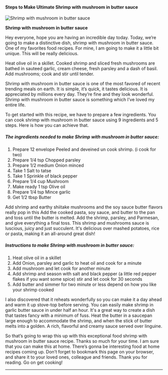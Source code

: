             

#### Steps to Make Ultimate Shrimp with mushroom in butter sauce

![Shrimp with mushroom in butter sauce](https://img-global.cpcdn.com/recipes/5778768935780352/751x532cq70/shrimp-with-mushroom-in-butter-sauce-recipe-main-photo.jpg)

**Shrimp with mushroom in butter sauce**

Hey everyone, hope you are having an incredible day today. Today, we’re going to make a distinctive dish, shrimp with mushroom in butter sauce. One of my favorites food recipes. For mine, I am going to make it a little bit unique. This will be really delicious.

Heat olive oil in a skillet. Cooked shrimp and sliced fresh mushrooms are bathed in sauteed garlic, cream cheese, fresh parsley and a dash of basil. Add mushrooms; cook and stir until tender.

Shrimp with mushroom in butter sauce is one of the most favored of recent trending meals on earth. It is simple, it’s quick, it tastes delicious. It is appreciated by millions every day. They’re fine and they look wonderful. Shrimp with mushroom in butter sauce is something which I’ve loved my entire life.

To get started with this recipe, we have to prepare a few ingredients. You can cook shrimp with mushroom in butter sauce using 9 ingredients and 5 steps. Here is how you can achieve that.

##### The ingredients needed to make Shrimp with mushroom in butter sauce:

1.  Prepare 12 envelope Peeled and deveined un cook shrimp. (i cook for two)
2.  Prepare 1/4 tsp Chopped parsley
3.  Prepare 1/2 medium Onion minced
4.  Take 1 Salt to tatse
5.  Take 1 Sprinkle of black pepper
6.  Prepare 1/4 cup Mushroom
7.  Make ready 1 tsp Olive oil
8.  Prepare 1/4 tsp Mince garlic
9.  Get 1/2 tbsp Butter

Add shrimp and earthy shiitake mushrooms and the soy sauce butter flavors really pop in this Add the cooked pasta, soy sauce, and butter to the pan and toss until the butter is melted. Add the shrimp, parsley, and Parmesan, and give everything a final toss. This shrimp and mushrooms sauce is luscious, juicy and just succulent. It's delicious over mashed potatoes, rice or pasta, making it an all-around great dish!

##### Instructions to make Shrimp with mushroom in butter sauce:

1.  Heat olive oil in a skillet
2.  Add Onion, parsley and garlic to heat oil and cook for a minute
3.  Add mushroom and let cook for another minute
4.  Add shrimp and season with salt and black pepper (a little red pepper flakes if you want some spice) stir and let cook for 30 seconds
5.  Add butter and simmer for two minute or less depend on how you like your shrimp cooked

I also discovered that it reheats wonderfully so you can make it a day ahead and warm it up stove-top before serving. You can easily make shrimp in garlic butter sauce in under half an hour. It's a great way to create a dish that tastes fancy with a minimum of fuss. Heat the butter in a saucepan large enough to accommodate the shrimp, and when the stick of butter melts into a golden. A rich, flavorful and creamy sauce served over linguine.

So that’s going to wrap this up with this exceptional food shrimp with mushroom in butter sauce recipe. Thanks so much for your time. I am sure that you can make this at home. There’s gonna be interesting food at home recipes coming up. Don’t forget to bookmark this page on your browser, and share it to your loved ones, colleague and friends. Thank you for reading. Go on get cooking!

* * *